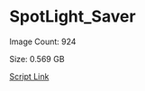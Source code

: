 # SpotLight_Saver

Image Count: 924

Size: 0.569 GB

[Script Link](https://github.com/liuyal/Archive/blob/master/Python/Utilities/Miscellaneous/spotlight_saver.py)